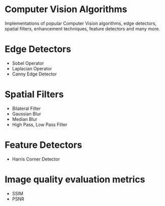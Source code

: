 # Computer Vision Algorithms
Implementations of popular Computer Vision algorithms, edge detectors, spatial filters, enhancement techniques, feature detectors and many more.

# Edge Detectors

- Sobel Operator
- Laplacian Operator
- Canny Edge Detector

# Spatial Filters

- Bilateral Filter
- Gaussian Blur
- Median Blur
- High Pass, Low Pass Filter

# Feature Detectors

- Harris Corner Detector

# Image quality evaluation metrics

- SSIM
- PSNR
